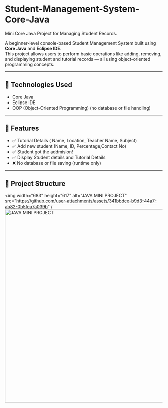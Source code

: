 # Student-Management-System-Core-Java
Mini Core Java Project for Managing Student Records.

A beginner-level console-based Student Management System built using **Core Java** and **Eclipse IDE**.  
This project allows users to perform basic operations like adding, removing, and displaying student and tutorial records — all using object-oriented programming concepts.

---

## 🔧 Technologies Used
- Core Java
- Eclipse IDE
- OOP (Object-Oriented Programming)
 (no database or file handling)

---

## 🚀 Features

- ✅ Tutorial Details ( Name, Location, Teacher Name, Subject)
- ✅ Add new student (Name, ID, Percentage,Contact No) 
- ✅ Student got the addmision!
- ✅ Display Student details and Tutorial Details
- ❌ No database or file saving (runtime only)

---

## 📂 Project Structure
<img width="683" height="617" alt="JAVA MINI PROJECT" src="https://github.com/user-attachments/assets/341bbdce-b9d3-44a7-ab82-0b5fea7a039b" /
<img width="683" height="617" alt="JAVA MINI PROJECT" src="https://github.com/user-attachments/assets/55ba7994-80ad-448e-aae0-a17cfc946242" />





